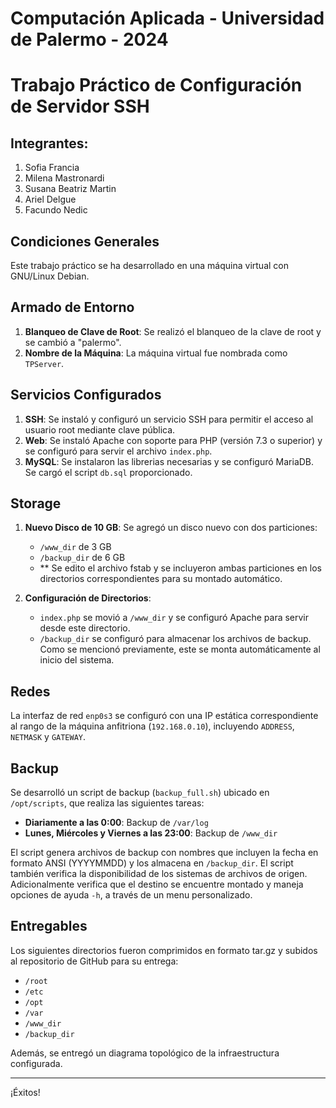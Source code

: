 # Computación Aplicada - Universidad de Palermo - 2024
# Trabajo Práctico de Configuración de Servidor SSH

## Integrantes:

1. Sofia Francia
2. Milena Mastronardi
3. Susana Beatriz Martin
4. Ariel Delgue
5. Facundo Nedic

## Condiciones Generales

Este trabajo práctico se ha desarrollado en una máquina virtual con GNU/Linux Debian.

## Armado de Entorno

1. **Blanqueo de Clave de Root**: Se realizó el blanqueo de la clave de root y se cambió a "palermo".
2. **Nombre de la Máquina**: La máquina virtual fue nombrada como `TPServer`.

## Servicios Configurados

1. **SSH**: Se instaló y configuró un servicio SSH para permitir el acceso al usuario root mediante clave pública.
2. **Web**: Se instaló Apache con soporte para PHP (versión 7.3 o superior) y se configuró para servir el archivo `index.php`.
3. **MySQL**: Se instalaron las librerias necesarias y se configuró MariaDB. Se cargó el script `db.sql` proporcionado.

## Storage

1. **Nuevo Disco de 10 GB**: Se agregó un disco nuevo con dos particiones:
   - `/www_dir` de 3 GB
   - `/backup_dir` de 6 GB
   - ** Se edito el archivo fstab y se incluyeron ambas particiones en los directorios correspondientes para su montado automático. 

2. **Configuración de Directorios**:
   - `index.php` se movió a `/www_dir` y se configuró Apache para servir desde este directorio.
   - `/backup_dir` se configuró para almacenar los archivos de backup. Como se mencionó previamente, este se monta automáticamente al inicio del sistema.

## Redes

La interfaz de red `enp0s3` se configuró con una IP estática correspondiente al rango de la máquina anfitriona (`192.168.0.10`), incluyendo `ADDRESS`, `NETMASK` y `GATEWAY`.

## Backup

Se desarrolló un script de backup (`backup_full.sh`) ubicado en `/opt/scripts`, que realiza las siguientes tareas:
- **Diariamente a las 0:00**: Backup de `/var/log`
- **Lunes, Miércoles y Viernes a las 23:00**: Backup de `/www_dir`

El script genera archivos de backup con nombres que incluyen la fecha en formato ANSI (YYYYMMDD) y los almacena en `/backup_dir`. 
El script también verifica la disponibilidad de los sistemas de archivos de origen. Adicionalmente verifica que el destino se encuentre montado y maneja opciones de ayuda `-h`, a través de un menu personalizado.

## Entregables

Los siguientes directorios fueron comprimidos en formato tar.gz y subidos al repositorio de GitHub para su entrega:
- `/root`
- `/etc`
- `/opt`
- `/var`
- `/www_dir`
- `/backup_dir`

Además, se entregó un diagrama topológico de la infraestructura configurada.

---

¡Éxitos!
